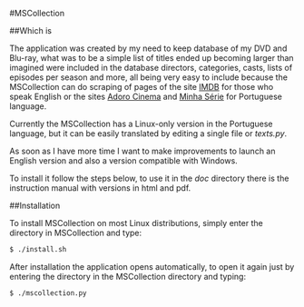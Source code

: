 #MSCollection

##Which is

The application was created by my need to keep database of my DVD and Blu-ray, what was to be a simple list of titles ended up becoming larger than imagined were included in the database directors, categories, casts, lists of episodes per season and more, all being very easy to include because the MSCollection can do scraping of pages of the site  [IMDB](https://www.imdb.com/) for those who speak English or the sites [Adoro Cinema](http://www.adorocinema.com/) and [Minha Série](https://www.minhaserie.com.br/)  for Portuguese language.

Currently the MSCollection has a Linux-only version in the Portuguese language, but it can be easily translated by editing a single file or _texts.py_.

As soon as I have more time I want to make improvements to launch an English version and also a version compatible with Windows.

To install it follow the steps below, to use it in the _doc_ directory there is the instruction manual with versions in html and pdf.

##Installation

To install MSCollection on most Linux distributions, simply enter the directory in MSCollection and type:
```bash
$ ./install.sh
```

After installation the application opens automatically, to open it again just by entering the directory in the MSCollection directory and typing:
```bash
$ ./mscollection.py
```